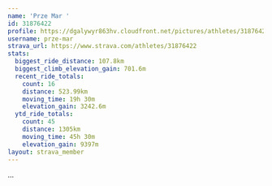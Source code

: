 ```yaml
---
name: 'Prze Mar '
id: 31876422
profile: https://dgalywyr863hv.cloudfront.net/pictures/athletes/31876422/22548952/2/large.jpg
username: prze-mar
strava_url: https://www.strava.com/athletes/31876422
stats:
  biggest_ride_distance: 107.8km
  biggest_climb_elevation_gain: 701.6m
  recent_ride_totals:
    count: 16
    distance: 523.99km
    moving_time: 19h 30m
    elevation_gain: 3242.6m
  ytd_ride_totals:
    count: 45
    distance: 1305km
    moving_time: 45h 30m
    elevation_gain: 9397m
layout: strava_member
--- 
```

...
